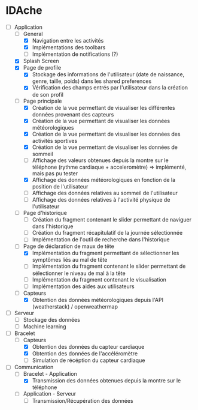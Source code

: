 # IDAche

- [ ] Application
  - [ ] General
    - [x] Navigation entre les activités
    - [x] Implémentations des toolbars
    - [ ] Implémentation de notifications (?)
  - [x] Splash Screen
  - [x] Page de profile
    - [x] Stockage des informations de l'utilisateur (date de naissance, genre, taille, poids) dans les shared preferences
    - [x] Vérification des champs entrés par l'utilisateur dans la création de son profil
  - [ ] Page principale
    - [x] Création de la vue permettant de visualiser les différentes données provenant des capteurs
    - [x] Création de la vue permettant de visualiser les données météorologiques
    - [x] Création de la vue permettant de visualiser les données des activités sportives
    - [x] Création de la vue permettant de visualiser les données de sommeil
    - [ ] Affichage des valeurs obtenues depuis la montre sur le téléphone (rythme cardiaque + acceleromètre) => implémenté, mais pas pu tester
    - [x] Affichage des données météorologiques en fonction de la position de l'utilisateur
    - [ ] Affichage des données relatives au sommeil de l'utilisateur
    - [ ] Affichage des données relatives à l'activité physique de l'utilisateur
  - [ ] Page d'historique
    - [ ] Création du fragment contenant le slider permettant de naviguer dans l'historique
    - [ ] Création du fragment récapitulatif de la journée sélectionnée
    - [ ] Implémentation de l'outil de recherche dans l'historique
  - [ ] Page de déclaration de maux de tête
    - [x] Implémentation du fragment permettant de sélectionner les symptômes liés au mal de tête
    - [ ] Implémentation du fragment contenant le slider permettant de sélectionner le niveau de mal à la tête
    - [ ] Implémentation du fragment contenant le visualisation
    - [ ] Implémentation des aides aux utilisateurs
  - [ ] Capteurs
    - [x] Obtention des données météorologiques depuis l'API (weatherstack) / openweathermap

- [ ] Serveur
  - [ ] Stockage des données
  - [ ] Machine learning

- [ ] Bracelet
  - [ ] Capteurs 
    - [x] Obtention des données du capteur cardiaque
    - [x] Obtention des données de l'accéléromètre
    - [ ] Simulation de récéption du capteur cardiaque

- [ ] Communication
  - [ ] Bracelet - Application
    - [x] Transmission des données obtenues depuis la montre sur le téléphone
  - [ ] Application - Serveur
    - [ ] Transmission/Récupération des données
